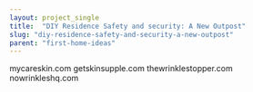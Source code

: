 ```yaml
---
layout: project_single
title:  "DIY Residence Safety and security: A New Outpost"
slug: "diy-residence-safety-and-security-a-new-outpost"
parent: "first-home-ideas"
---
```

mycareskin.com getskinsupple.com thewrinklestopper.com nowrinkleshq.com